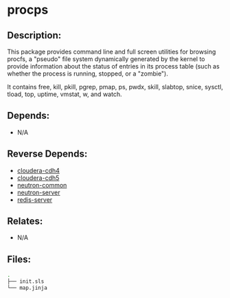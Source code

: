 # procps

## Description:

This package provides command line and full screen utilities for browsing procfs, a "pseudo" file system dynamically generated by the kernel to provide information about the status of entries in its process table (such as whether the process is running, stopped, or a "zombie").

It contains free, kill, pkill, pgrep, pmap, ps, pwdx, skill, slabtop, snice, sysctl, tload, top, uptime, vmstat, w, and watch.

## Depends:

  -  N/A

## Reverse Depends:

  -  [cloudera-cdh4](/salt/cloudera-cdh4)
  -  [cloudera-cdh5](/salt/cloudera-cdh5)
  -  [neutron-common](/salt/neutron-common)
  -  [neutron-server](/salt/neutron-server)
  -  [redis-server](/salt/redis-server)

## Relates:

  -  N/A

## Files:

```bash
.
├── init.sls
└── map.jinja
```
